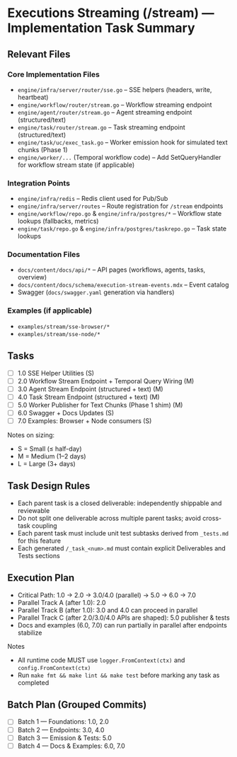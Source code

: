 # Executions Streaming (/stream) — Implementation Task Summary

## Relevant Files

### Core Implementation Files

- `engine/infra/server/router/sse.go` – SSE helpers (headers, write, heartbeat)
- `engine/workflow/router/stream.go` – Workflow streaming endpoint
- `engine/agent/router/stream.go` – Agent streaming endpoint (structured/text)
- `engine/task/router/stream.go` – Task streaming endpoint (structured/text)
- `engine/task/uc/exec_task.go` – Worker emission hook for simulated text chunks (Phase 1)
- `engine/worker/...` (Temporal workflow code) – Add SetQueryHandler for workflow stream state (if applicable)

### Integration Points

- `engine/infra/redis` – Redis client used for Pub/Sub
- `engine/infra/server/routes` – Route registration for `/stream` endpoints
- `engine/workflow/repo.go` & `engine/infra/postgres/*` – Workflow state lookups (fallbacks, metrics)
- `engine/task/repo.go` & `engine/infra/postgres/taskrepo.go` – Task state lookups

### Documentation Files

- `docs/content/docs/api/*` – API pages (workflows, agents, tasks, overview)
- `docs/content/docs/schema/execution-stream-events.mdx` – Event catalog
- Swagger (`docs/swagger.yaml` generation via handlers)

### Examples (if applicable)

- `examples/stream/sse-browser/*`
- `examples/stream/sse-node/*`

## Tasks

- [ ] 1.0 SSE Helper Utilities (S)
- [ ] 2.0 Workflow Stream Endpoint + Temporal Query Wiring (M)
- [ ] 3.0 Agent Stream Endpoint (structured + text) (M)
- [ ] 4.0 Task Stream Endpoint (structured + text) (M)
- [ ] 5.0 Worker Publisher for Text Chunks (Phase 1 shim) (M)
- [ ] 6.0 Swagger + Docs Updates (S)
- [ ] 7.0 Examples: Browser + Node consumers (S)

Notes on sizing:

- S = Small (≤ half-day)
- M = Medium (1–2 days)
- L = Large (3+ days)

## Task Design Rules

- Each parent task is a closed deliverable: independently shippable and reviewable
- Do not split one deliverable across multiple parent tasks; avoid cross-task coupling
- Each parent task must include unit test subtasks derived from `_tests.md` for this feature
- Each generated `/_task_<num>.md` must contain explicit Deliverables and Tests sections

## Execution Plan

- Critical Path: 1.0 → 2.0 → 3.0/4.0 (parallel) → 5.0 → 6.0 → 7.0
- Parallel Track A (after 1.0): 2.0
- Parallel Track B (after 1.0): 3.0 and 4.0 can proceed in parallel
- Parallel Track C (after 2.0/3.0/4.0 APIs are shaped): 5.0 publisher & tests
- Docs and examples (6.0, 7.0) can run partially in parallel after endpoints stabilize

Notes

- All runtime code MUST use `logger.FromContext(ctx)` and `config.FromContext(ctx)`
- Run `make fmt && make lint && make test` before marking any task as completed

## Batch Plan (Grouped Commits)

- [ ] Batch 1 — Foundations: 1.0, 2.0
- [ ] Batch 2 — Endpoints: 3.0, 4.0
- [ ] Batch 3 — Emission & Tests: 5.0
- [ ] Batch 4 — Docs & Examples: 6.0, 7.0

